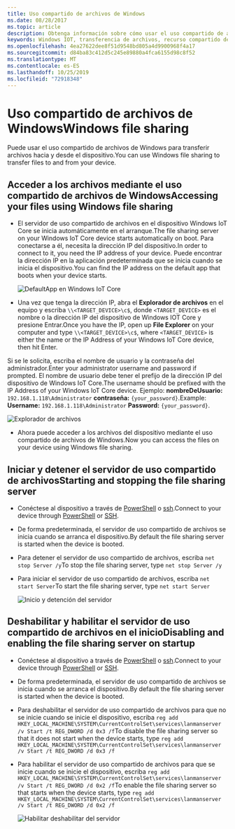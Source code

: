 ```yaml
---
title: Uso compartido de archivos de Windows
ms.date: 08/28/2017
ms.topic: article
description: Obtenga información sobre cómo usar el uso compartido de archivos de Windows para transferir archivos hacia y desde el dispositivo.
keywords: Windows IOT, transferencia de archivos, recurso compartido de archivos, uso compartido de archivos de Windows
ms.openlocfilehash: 4ea27622dee8f51d9548bd805a4d9900968f4a17
ms.sourcegitcommit: d84ba83c412d5c245e89880a4fca6155d98c8f52
ms.translationtype: MT
ms.contentlocale: es-ES
ms.lasthandoff: 10/25/2019
ms.locfileid: "72918348"
---
```

# <a name="windows-file-sharing"></a><span data-ttu-id="c651d-104">Uso compartido de archivos de Windows</span><span class="sxs-lookup"><span data-stu-id="c651d-104">Windows file sharing</span></span>

<span data-ttu-id="c651d-105">Puede usar el uso compartido de archivos de Windows para transferir archivos hacia y desde el dispositivo.</span><span class="sxs-lookup"><span data-stu-id="c651d-105">You can use Windows file sharing to transfer files to and from your device.</span></span>

## <a name="accessing-your-files-using-windows-file-sharing"></a><span data-ttu-id="c651d-106">Acceder a los archivos mediante el uso compartido de archivos de Windows</span><span class="sxs-lookup"><span data-stu-id="c651d-106">Accessing your files using Windows file sharing</span></span>
* <span data-ttu-id="c651d-107">El servidor de uso compartido de archivos en el dispositivo Windows IoT Core se inicia automáticamente en el arranque.</span><span class="sxs-lookup"><span data-stu-id="c651d-107">The file sharing server on your Windows IoT Core device starts automatically on boot.</span></span>  <span data-ttu-id="c651d-108">Para conectarse a él, necesita la dirección IP del dispositivo.</span><span class="sxs-lookup"><span data-stu-id="c651d-108">In order to connect to it, you need the IP address of your device.</span></span>  <span data-ttu-id="c651d-109">Puede encontrar la dirección IP en la aplicación predeterminada que se inicia cuando se inicia el dispositivo.</span><span class="sxs-lookup"><span data-stu-id="c651d-109">You can find the IP address on the default app that boots when your device starts.</span></span>

    ![DefaultApp en Windows IoT Core](../media/WindowsFileSharing/DefaultApp.png)
    
* <span data-ttu-id="c651d-111">Una vez que tenga la dirección IP, abra el **Explorador de archivos** en el equipo y escriba `\\<TARGET_DEVICE>\c$`, donde `<TARGET_DEVICE>` es el nombre o la dirección IP del dispositivo de Windows IOT Core y presione Entrar.</span><span class="sxs-lookup"><span data-stu-id="c651d-111">Once you have the IP, open up **File Explorer** on your computer and type `\\<TARGET_DEVICE>\c$`, where `<TARGET_DEVICE>` is either the name or the IP Address of your Windows IoT Core device, then hit Enter.</span></span>  

<span data-ttu-id="c651d-112">Si se le solicita, escriba el nombre de usuario y la contraseña del administrador.</span><span class="sxs-lookup"><span data-stu-id="c651d-112">Enter your administrator username and password if prompted.</span></span> <span data-ttu-id="c651d-113">El nombre de usuario debe tener el prefijo de la dirección IP del dispositivo de Windows IoT Core.</span><span class="sxs-lookup"><span data-stu-id="c651d-113">The username should be prefixed with the IP Address of your Windows IoT Core device.</span></span> <span data-ttu-id="c651d-114">Ejemplo: **nombreDeUsuario:** `192.168.1.118\Administrator`  **contraseña:** `{your_password}`.</span><span class="sxs-lookup"><span data-stu-id="c651d-114">Example: **Username:** `192.168.1.118\Administrator`  **Password:** `{your_password}`.</span></span>

![Explorador de archivos](../media/WindowsFileSharing/smb_file_explorer.png)

* <span data-ttu-id="c651d-116">Ahora puede acceder a los archivos del dispositivo mediante el uso compartido de archivos de Windows.</span><span class="sxs-lookup"><span data-stu-id="c651d-116">Now you can access the files on your device using Windows file sharing.</span></span>

## <a name="starting-and-stopping-the-file-sharing-server"></a><span data-ttu-id="c651d-117">Iniciar y detener el servidor de uso compartido de archivos</span><span class="sxs-lookup"><span data-stu-id="c651d-117">Starting and stopping the file sharing server</span></span>
* <span data-ttu-id="c651d-118">Conéctese al dispositivo a través de [PowerShell](../connect-your-device/powershell.md) o [ssh](../connect-your-device/ssh.md).</span><span class="sxs-lookup"><span data-stu-id="c651d-118">Connect to your device through [PowerShell](../connect-your-device/powershell.md) or [SSH](../connect-your-device/ssh.md).</span></span>
* <span data-ttu-id="c651d-119">De forma predeterminada, el servidor de uso compartido de archivos se inicia cuando se arranca el dispositivo.</span><span class="sxs-lookup"><span data-stu-id="c651d-119">By default the file sharing  server is started when the device is booted.</span></span>
* <span data-ttu-id="c651d-120">Para detener el servidor de uso compartido de archivos, escriba `net stop Server /y`</span><span class="sxs-lookup"><span data-stu-id="c651d-120">To stop the file sharing  server, type `net stop Server /y`</span></span>
* <span data-ttu-id="c651d-121">Para iniciar el servidor de uso compartido de archivos, escriba `net start Server`</span><span class="sxs-lookup"><span data-stu-id="c651d-121">To start the file sharing  server, type `net start Server`</span></span>

    ![Inicio y detención del servidor](../media/WindowsFileSharing/smb_start_stop.png)
    
## <a name="disabling-and-enabling-the-file-sharing-server-on-startup"></a><span data-ttu-id="c651d-123">Deshabilitar y habilitar el servidor de uso compartido de archivos en el inicio</span><span class="sxs-lookup"><span data-stu-id="c651d-123">Disabling and enabling the file sharing server on startup</span></span>
* <span data-ttu-id="c651d-124">Conéctese al dispositivo a través de [PowerShell](../connect-your-device/powershell.md) o [ssh](../connect-your-device/ssh.md).</span><span class="sxs-lookup"><span data-stu-id="c651d-124">Connect to your device through [PowerShell](../connect-your-device/powershell.md) or [SSH](../connect-your-device/ssh.md).</span></span>
* <span data-ttu-id="c651d-125">De forma predeterminada, el servidor de uso compartido de archivos se inicia cuando se arranca el dispositivo.</span><span class="sxs-lookup"><span data-stu-id="c651d-125">By default the file sharing  server is started when the device is booted.</span></span>
* <span data-ttu-id="c651d-126">Para deshabilitar el servidor de uso compartido de archivos para que no se inicie cuando se inicie el dispositivo, escriba `reg add HKEY_LOCAL_MACHINE\SYSTEM\CurrentControlSet\services\lanmanserver /v Start /t REG_DWORD /d 0x3 /f`</span><span class="sxs-lookup"><span data-stu-id="c651d-126">To disable the file sharing  server so that it does not start when the device starts, type `reg add HKEY_LOCAL_MACHINE\SYSTEM\CurrentControlSet\services\lanmanserver /v Start /t REG_DWORD /d 0x3 /f`</span></span>
* <span data-ttu-id="c651d-127">Para habilitar el servidor de uso compartido de archivos para que se inicie cuando se inicie el dispositivo, escriba `reg add HKEY_LOCAL_MACHINE\SYSTEM\CurrentControlSet\services\lanmanserver /v Start /t REG_DWORD /d 0x2 /f`</span><span class="sxs-lookup"><span data-stu-id="c651d-127">To enable the file sharing  server so that starts when the device starts, type `reg add HKEY_LOCAL_MACHINE\SYSTEM\CurrentControlSet\services\lanmanserver /v Start /t REG_DWORD /d 0x2 /f`</span></span>

    ![Habilitar deshabilitar del servidor](../media/WindowsFileSharing/smb_enable_disable.png)
